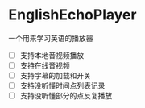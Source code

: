 # EnglishEchoPlayer

一个用来学习英语的播放器

- [ ] 支持本地音视频播放
- [ ] 支持在线音视频
- [ ] 支持字幕的加载和开关
- [ ] 支持没听懂时间点列表记录
- [ ] 支持没听懂部分的点反复播放

